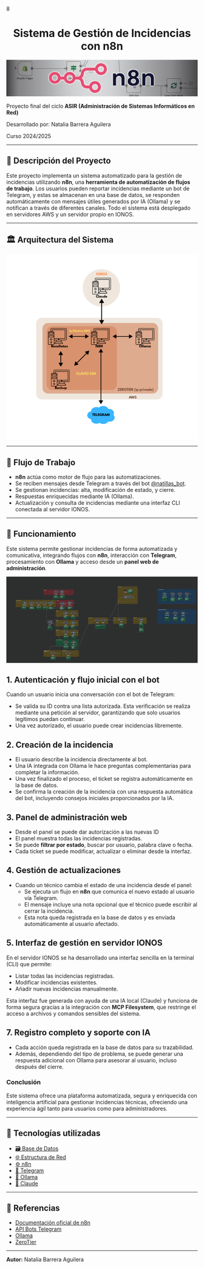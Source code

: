 8<div align="center">
  <h1>Sistema de Gestión de Incidencias con n8n</h1>
</div>

<p align="center">
  <img src="img/n8n.jpg" alt="n8n" />
</p>


Proyecto final del ciclo **ASIR (Administración de Sistemas Informáticos en Red)**

Desarrollado por: Natalia Barrera Aguilera

Curso 2024/2025


---

## 📁 Descripción del Proyecto

Este proyecto implementa un sistema automatizado para la gestión de incidencias utilizando **n8n**, una **herramienta de automatización de flujos de trabajo**. Los usuarios pueden reportar incidencias mediante un bot de Telegram, y estas se almacenan en una base de datos, se responden automáticamente con mensajes útiles generados por IA (Ollama) y se notifican a través de diferentes canales. Todo el sistema está desplegado en servidores AWS y un servidor propio en IONOS.

---

## 🏛️ Arquitectura del Sistema

<p align="center">
  <img src="img/estructuraRed.png" alt="Esquema de red">
</p>


---

## 📅 Flujo de Trabajo

- **n8n** actúa como motor de flujo para las automatizaciones.
- Se reciben mensajes desde Telegram a través del bot [@natillas_bot](http://t.me/natillas_bot).
- Se gestionan incidencias: alta, modificación de estado, y cierre.
- Respuestas enriquecidas mediante IA (Ollama).
- Actualización y consulta de incidencias mediante una interfaz CLI conectada al servidor IONOS.

---

## 📄 Funcionamiento

Este sistema permite gestionar incidencias de forma automatizada y comunicativa, integrando flujos con **n8n**, interacción con **Telegram**, procesamiento con **Ollama** y acceso desde un **panel web de administración**.


![esquemaN8N](img/estructuraN8N.png)

## 1. Autenticación y flujo inicial con el bot

Cuando un usuario inicia una conversación con el bot de Telegram:

- Se valida su ID contra una lista autorizada. Esta verificación se realiza mediante una petición al servidor, garantizando que solo usuarios legítimos puedan continuar.
- Una vez autorizado, el usuario puede crear incidencias libremente.

## 2. Creación de la incidencia

- El usuario describe la incidencia directamente al bot.
- Una IA integrada con Ollama le hace preguntas complementarias para completar la información.
- Una vez finalizado el proceso, el ticket se registra automáticamente en la base de datos.
- Se confirma la creación de la incidencia con una respuesta automática del bot, incluyendo consejos iniciales proporcionados por la IA.

## 3. Panel de administración web
- Desde el panel se puede dar autorización a las nuevas ID
- El panel muestra todas las incidencias registradas.
- Se puede **filtrar por estado**, buscar por usuario, palabra clave o fecha.
- Cada ticket se puede modificar, actualizar o eliminar desde la interfaz.


## 4. Gestión de actualizaciones

- Cuando un técnico cambia el estado de una incidencia desde el panel:
  - Se ejecuta un flujo en **n8n** que comunica el nuevo estado al usuario vía Telegram.
  - El mensaje incluye una nota opcional que el técnico puede escribir al cerrar la incidencia.
  - Esta nota queda registrada en la base de datos y es enviada automáticamente al usuario afectado.



## 5. Interfaz de gestión en servidor IONOS

En el servidor IONOS se ha desarrollado una interfaz sencilla en la terminal (CLI) que permite:

- Listar todas las incidencias registradas.
- Modificar incidencias existentes.
- Añadir nuevas incidencias manualmente.

Esta interfaz fue generada con ayuda de una IA local (Claude) y funciona de forma segura gracias a la integración con **MCP Filesystem**, que restringe el acceso a archivos y comandos sensibles del sistema.

## 7. Registro completo y soporte con IA

- Cada acción queda registrada en la base de datos para su trazabilidad.
- Además, dependiendo del tipo de problema, se puede generar una respuesta adicional con Ollama para asesorar al usuario, incluso después del cierre.




### Conclusión

Este sistema ofrece una plataforma automatizada, segura y enriquecida con inteligencia artificial para gestionar incidencias técnicas, ofreciendo una experiencia ágil tanto para usuarios como para administradores.


---

## 🔧 Tecnologías utilizadas


- [🗃️ Base de Datos](BaseDatos.md)
- [🌐 Estructura de Red](estructura_red.md)
- [⚙️ n8n](n8n.md)
- [💬 Telegram](telegram.md)
- [🧠 Ollama](ollama.md)
- [🤖 Claude](claude.md)

---


## 📖 Referencias

* [Documentación oficial de n8n](https://docs.n8n.io/)
* [API Bots Telegram](https://core.telegram.org/bots/api)
* [Ollama](https://ollama.com/)
* [ZeroTier](https://www.zerotier.com/)

---

**Autor:** Natalia Barrera Aguilera
